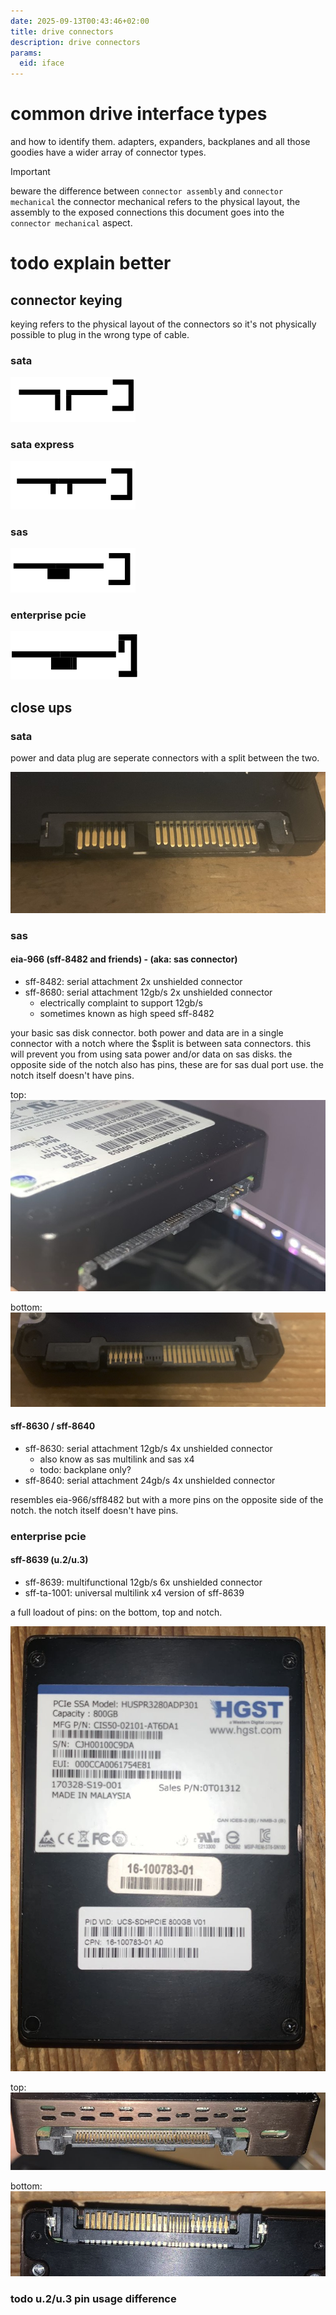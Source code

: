 ```yaml
---
date: 2025-09-13T00:43:46+02:00
title: drive connectors
description: drive connectors
params:
  eid: iface
---
```

# common drive interface types
and how to identify them. adapters, expanders, backplanes and all those goodies have a wider array of connector types.

> [!important]
> beware the difference between `connector assembly` and `connector mechanical`
> the connector mechanical refers to the physical layout, the assembly to the exposed connections
> this document goes into the `connector mechanical` aspect.

# todo explain better

## connector keying
keying refers to the physical layout of the connectors so it's not physically possible to plug in the wrong type of cable.

### sata
![](key-sata.png)

### sata express
![](key-sata-exp.png)

### sas
![](key-sas.png)

### enterprise pcie
![](key-ent-pci.png)

## close ups

### sata
power and data plug are seperate connectors with a split between the two.

![badsata](badsata.jpg)

### sas

#### eia-966 (sff-8482 and friends) - (aka: sas connector)
* sff-8482: serial attachment 2x unshielded connector
* sff-8680: serial attachment 12gb/s 2x unshielded connector 
  * electrically complaint to support 12gb/s
  * sometimes known as high speed sff-8482

your basic sas disk connector. both power and data are in a single connector with a notch where the $split is between sata connectors. this will prevent you from using sata power and/or data on sas disks. the opposite side of the notch also has pins, these are for sas dual port use. the notch itself doesn't have pins.

top:
![sastop](sastop.jpg)

bottom:
![sasbottom](sasbottom.jpg)

#### sff-8630 / sff-8640
* sff-8630: serial attachment 12gb/s 4x unshielded connector
  * also know as sas multilink and sas x4
  * todo: backplane only?
* sff-8640: serial attachment 24gb/s 4x unshielded connector

resembles eia-966/sff8482 but with a more pins on the opposite side of the notch. the notch itself doesn't have pins.
### enterprise pcie

#### sff-8639 (u.2/u.3)
* sff-8639: multifunctional 12gb/s 6x unshielded connector
* sff-ta-1001: universal multilink x4 version of sff-8639

a full loadout of pins: on the bottom, top and notch.

![sn100](sn100.jpg)

top:
![sn100top](sn100top.jpg)

bottom:
![sn100bottom](sn100bottom.jpg)

### todo u.2/u.3 pin usage difference
